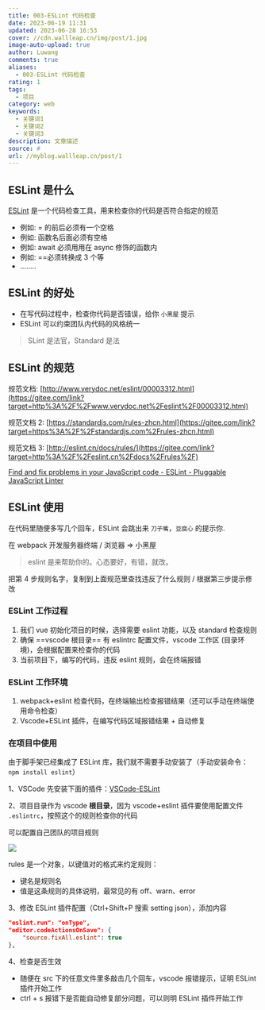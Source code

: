 ```yaml
---
title: 003-ESLint 代码检查
date: 2023-06-19 11:31
updated: 2023-06-28 16:53
cover: //cdn.wallleap.cn/img/post/1.jpg
image-auto-upload: true
author: Luwang
comments: true
aliases:
  - 003-ESLint 代码检查
rating: 1
tags:
  - 项目
category: web
keywords:
  - 关键词1
  - 关键词2
  - 关键词3
description: 文章描述
source: #
url: //myblog.wallleap.cn/post/1
---
```


## ESLint 是什么

[ESLint](https://gitee.com/link?target=http%3A%2F%2Feslint.cn%2F) 是一个代码检查工具，用来检查你的代码是否符合指定的规范

- 例如: = 的前后必须有一个空格
- 例如: 函数名后面必须有空格
- 例如: await 必须用用在 async 修饰的函数内
- 例如: ==必须转换成 3 个等
- ........

## ESLint 的好处

- 在写代码过程中，检查你代码是否错误，给你 `小黑屋` 提示
- ESLint 可以约束团队内代码的风格统一

> SLint 是法官，Standard 是法

## ESLint 的规范

规范文档: [http://www.verydoc.net/eslint/00003312.html](https://gitee.com/link?target=http%3A%2F%2Fwww.verydoc.net%2Feslint%2F00003312.html)

规范文档 2: [https://standardjs.com/rules-zhcn.html](https://gitee.com/link?target=https%3A%2F%2Fstandardjs.com%2Frules-zhcn.html)

规范文档 3: [http://eslint.cn/docs/rules/](https://gitee.com/link?target=http%3A%2F%2Feslint.cn%2Fdocs%2Frules%2F)

[Find and fix problems in your JavaScript code - ESLint - Pluggable JavaScript Linter](https://eslint.org/)

## ESLint 使用

在代码里随便多写几个回车，ESLint 会跳出来 `刀子嘴`，`豆腐心` 的提示你.

在 webpack 开发服务器终端 / 浏览器 => 小黑屋

> eslint 是来帮助你的。心态要好，有错，就改。

把第 4 步规则名字，复制到上面规范里查找违反了什么规则 / 根据第三步提示修改

### ESLint 工作过程

1. 我们 vue 初始化项目的时候，选择需要 eslint 功能，以及 standard 检查规则
2. 确保 ==vscode 根目录== 有 eslintrc 配置文件，vscode 工作区 (目录环境)，会根据配置来检查你的代码
3. 当前项目下，编写的代码，违反 eslint 规则，会在终端报错

### ESLint 工作环境

1. webpack+eslint 检查代码，在终端输出检查报错结果（还可以手动在终端使用命令检查）
2. Vscode+ESLint 插件，在编写代码区域报错结果 + 自动修复

### 在项目中使用

由于脚手架已经集成了 ESLint 库，我们就不需要手动安装了（手动安装命令：`npm install eslint`）

1、VSCode 先安装下面的插件：[VSCode-ESLint](https://marketplace.visualstudio.com/items?itemName=dbaeumer.vscode-eslint)

2、项目目录作为 vscode **根目录**，因为 vscode+eslint 插件要使用配置文件 `.eslintrc`，按照这个的规则检查你的代码

可以配置自己团队的项目规则

![](https://cdn.wallleap.cn/img/pic/illustration/202306191347352.png)

rules 是一个对象，以键值对的格式来约定规则：

- 键名是规则名
- 值是这条规则的具体说明，最常见的有 off、warn、error

3、修改 ESLint 插件配置（Ctrl+Shift+P 搜索 setting json），添加内容

```json
"eslint.run": "onType",
"editor.codeActionsOnSave": {
    "source.fixAll.eslint": true
},
```

4、检查是否生效

- 随便在 src 下的任意文件里多敲击几个回车，vscode 报错提示，证明 ESLint 插件开始工作
- ctrl + s 报错下是否能自动修复部分问题，可以则明 ESLint 插件开始工作
